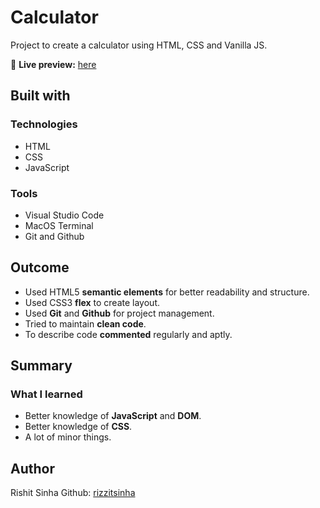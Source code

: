 # Calculator
Project to create a calculator using HTML, CSS and Vanilla JS.  

🔗 **Live preview:** [here](https://rizzitsinha.github.io/calculator/)

## Built with

### Technologies

* HTML
* CSS
* JavaScript

### Tools 

* Visual Studio Code
* MacOS Terminal
* Git and Github

## Outcome

* Used HTML5 **semantic elements** for better readability and structure.
* Used CSS3 **flex** to create layout.
* Used **Git** and **Github** for project management.
* Tried to maintain **clean code**.
* To describe code **commented** regularly and aptly.

## Summary

### What I learned

* Better knowledge of **JavaScript** and **DOM**.
* Better knowledge of **CSS**.
* A lot of minor things.

## Author

Rishit Sinha
Github: [rizzitsinha](https://github.com/rizzitsinha)
